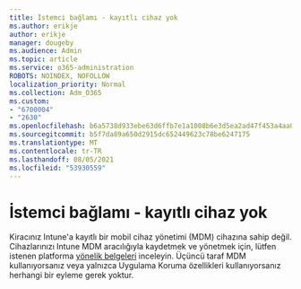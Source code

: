```yaml
---
title: İstemci bağlamı - kayıtlı cihaz yok
ms.author: erikje
author: erikje
manager: dougeby
ms.audience: Admin
ms.topic: article
ms.service: o365-administration
ROBOTS: NOINDEX, NOFOLLOW
localization_priority: Normal
ms.collection: Adm_O365
ms.custom:
- "6700004"
- "2630"
ms.openlocfilehash: b6a5738d933ebe63d6ffb7e1a1008b6e3d5ea2ad47f453a4aa0028e566f344ec
ms.sourcegitcommit: b5f7da89a650d2915dc652449623c78be6247175
ms.translationtype: MT
ms.contentlocale: tr-TR
ms.lasthandoff: 08/05/2021
ms.locfileid: "53930559"
---
```

# <a name="client-context---no-enrolled-devices"></a>İstemci bağlamı - kayıtlı cihaz yok

Kiracınız Intune'a kayıtlı bir mobil cihaz yönetimi (MDM) cihazına sahip değil. Cihazlarınızı Intune MDM aracılığıyla kaydetmek ve yönetmek için, lütfen istenen platforma [yönelik belgeleri](https://docs.microsoft.com/intune/device-enrollment) inceleyin. Üçüncü taraf MDM kullanıyorsanız veya yalnızca Uygulama Koruma özellikleri kullanıyorsanız herhangi bir eyleme gerek yoktur. 